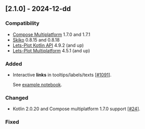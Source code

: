 ## [2.1.0] - 2024-12-dd

### Compatibility

- [Compose Multiplatform](https://github.com/JetBrains/compose-multiplatform) 1.7.0 and 1.7.1
- [Skiko](https://github.com/JetBrains/skiko) 0.8.15 and 0.8.18
- [Lets-Plot Kotlin API](https://github.com/JetBrains/lets-plot-kotlin) 4.9.2 (and up)
- [Lets-Plot Multiplatform](https://github.com/JetBrains/lets-plot) 4.5.1 (and up)


### Added
- Interactive **links** in tooltips/labels/texts [[#1091](https://github.com/JetBrains/lets-plot/issues/1091)].

  See [example notebook](https://nbviewer.org/github/JetBrains/lets-plot-kotlin/blob/master/docs/examples/jupyter-notebooks/f-4.9.0/lp_verse.ipynb).


### Changed

- Kotlin 2.0.20 and Compose multiplatform 1.7.0 support [[#24](https://github.com/JetBrains/lets-plot-skia/issues/24)].

### Fixed
